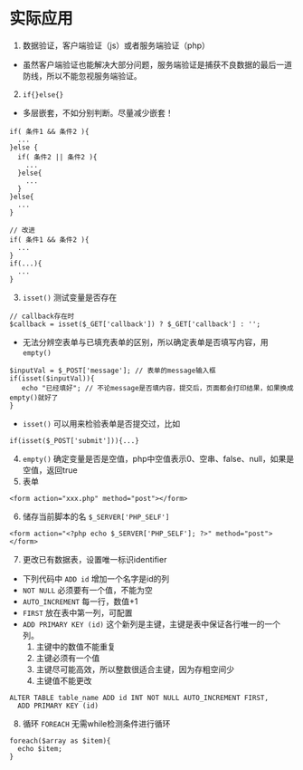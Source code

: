 # 实际应用

1. 数据验证，客户端验证（js）或者服务端验证（php）
  * 虽然客户端验证也能解决大部分问题，服务端验证是捕获不良数据的最后一道防线，所以不能忽视服务端验证。
2. `if{}else{}`
  * 多层嵌套，不如分别判断。尽量减少嵌套！
  ```
  if( 条件1 && 条件2 ){
    ...
  }else {
    if( 条件2 || 条件2 ){
      ...
    }else{
      ...
    }
  }else{
    ...
  }
  ```
  ```
  // 改进
  if( 条件1 && 条件2 ){
    ...
  }
  if(...){
    ...
  }
  ```
3. `isset()` 测试变量是否存在
  ```
  // callback存在时
  $callback = isset($_GET['callback']) ? $_GET['callback'] : '';
  ```
  * 无法分辨空表单与已填充表单的区别，所以确定表单是否填写内容，用`empty()`
  ```
  $inputVal = $_POST['message']; // 表单的message输入框
  if(isset($inputVal)){
     echo "已经填好"; // 不论message是否填内容，提交后，页面都会打印结果，如果换成empty()就好了
  }
  ```
  * `isset()` 可以用来检验表单是否提交过，比如
  ```
  if(isset($_POST['submit'])){...}
  ```
4. `empty()` 确定变量是否是空值，php中空值表示0、空串、false、null，如果是空值，返回true
5. 表单
  ```
  <form action="xxx.php" method="post"></form>
  ```
6. 储存当前脚本的名 `$_SERVER['PHP_SELF']`
  ```
  <form action="<?php echo $_SERVER['PHP_SELF']; ?>" method="post"></form>
  ```
7. 更改已有数据表，设置唯一标识identifier
  * 下列代码中 `ADD id` 增加一个名字是id的列
  * `NOT NULL` 必须要有一个值，不能为空
  * `AUTO_INCREMENT` 每一行，数值+1
  * `FIRST` 放在表中第一列，可配置
  * `ADD PRIMARY KEY (id)` 这个新列是主键，主键是表中保证各行唯一的一个列。
    1. 主键中的数值不能重复
    2. 主键必须有一个值
    3. 主键尽可能高效，所以整数很适合主键，因为存粗空间少
    4. 主键值不能更改
  ```
  ALTER TABLE table_name ADD id INT NOT NULL AUTO_INCREMENT FIRST,
    ADD PRIMARY KEY (id)
  ```
8. 循环 `FOREACH` 无需while检测条件进行循环
  ```
  foreach($array as $item){
    echo $item;
  }
  ```

